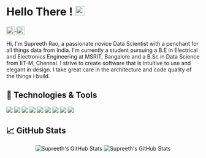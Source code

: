 # Hello There ! <img src="https://media.giphy.com/media/hvRJCLFzcasrR4ia7z/giphy.gif" width="25px">

<a href="https://www.kaggle.com/supreethrao">
  <img align="middle" alt="Supreeth's Kaggle" width="22px" src="https://storage.scolary.com/storage/file/public/71b68248-ba0a-4b26-b15f-0c77cdf341cd.svg" />
</a>
<a href="https://www.linkedin.com/in/supreeth-rao/">
  <img align="middle" alt="Supreeth's LinkedIN" width="22px" src="https://raw.githubusercontent.com/peterthehan/peterthehan/master/assets/linkedin.svg" />
</a>
  
  
Hi, I'm Supreeth Rao, a passionate novice Data Scientist with a penchant for all things data from India. I'm currently a student pursuing a B.E in Electrical and Electronics Engineering at MSRIT, Bangalore and a B.Sc in Data Science from IIT-M, Chennai. I strive to create software that is intuitive to use and elegant in design. I take great care in the architecture and code quality of  the things I build.



## 🔧 Technologies & Tools

![](https://img.shields.io/badge/OS-MacOS-informational?style=flat&logo=macOS&&color=9566BF)
![](https://img.shields.io/badge/Editor-PyCharm-informational?style=flat&logo=PyCharm&color=9566BF)
![](https://img.shields.io/badge/Code-Python-informational?style=flat&logo=python&color=9566BF)
![](https://img.shields.io/badge/Code-Java-informational?style=flat&logo=Java&color=9566BF)
![](https://img.shields.io/badge/Code-C-informational?style=flat&logo=C&color=9566BF)
![](https://img.shields.io/badge/Shell-Bash-informational?style=flat&logo=gnu-bash&color=9566BF)
![](https://img.shields.io/badge/Libraries-TensorFlow-informational?style=flat&logo=tensorflow&color=9566BF)
![](https://img.shields.io/badge/Libraries-OpenCV-informational?style=flat&logo=opencv&color=9566BF)
![](https://img.shields.io/badge/Tools-Docker-informational?style=flat&logo=docker&color=9566BF)

## :chart_with_upwards_trend: GitHub Stats
<p align="center">
  <img src="https://github-readme-stats.vercel.app/api/top-langs/?username=SupreethRao99&count_private=true&hide=issues&show_icons=true&theme=nightowl&layout=compact&langs_count=8" alt="Supreeth's GitHub Stats" /> 
  <img src="https://github-readme-stats.vercel.app/api/?username=SupreethRao99&count_private=true&hide=issues&show_icons=true&include_all_commits=true&theme=nightowl" alt="Supreeth's GitHub Stats " />
</p>



  
